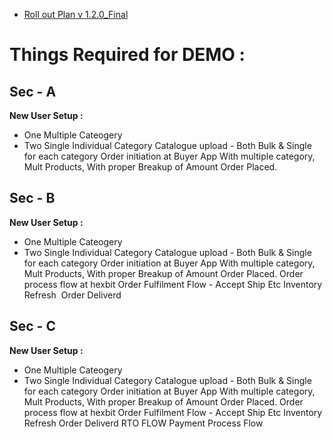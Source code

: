 - [Roll out Plan v 1.2.0_Final](https://www.github.com/octokatherine)

# Things Required for DEMO :

## Sec - A

**New User Setup :**

- One Multiple Cateogery
- Two Single Individual Category
  Catalogue upload -
  Both Bulk & Single for each category
  Order initiation at Buyer App
  With multiple category, Mult Products, With proper Breakup of Amount
  Order Placed.

## Sec - B

**New User Setup :**

- One Multiple Cateogery
- Two Single Individual Category
  Catalogue upload -
  Both Bulk & Single for each category
  Order initiation at Buyer App
  With multiple category, Mult Products, With proper Breakup of Amount
  Order Placed.
  Order process flow at hexbit
  Order Fulfilment Flow - Accept Ship Etc
  Inventory Refresh 
  Order Deliverd

## Sec - C

**New User Setup :**

- One Multiple Cateogery
- Two Single Individual Category
  Catalogue upload -
  Both Bulk & Single for each category
  Order initiation at Buyer App
  With multiple category, Mult Products, With proper Breakup of Amount
  Order Placed.
  Order process flow at hexbit
  Order Fulfilment Flow - Accept Ship Etc
  Inventory Refresh
  Order Deliverd
  RTO FLOW
  Payment Process Flow
